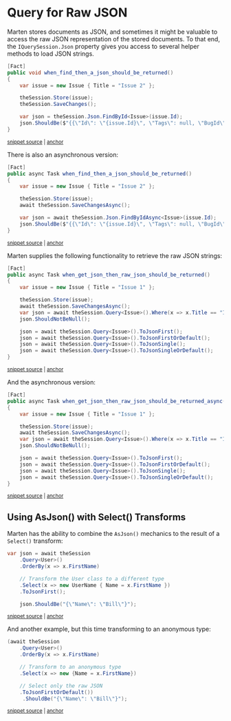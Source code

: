# Query for Raw JSON

Marten stores documents as JSON, and sometimes it might be valuable to access the raw JSON representation of the stored documents. To that end, the `IQuerySession.Json` property gives you access to several helper methods to load JSON strings.

<!-- snippet: sample_find-json-by-id -->
<a id='snippet-sample_find-json-by-id'></a>
```cs
[Fact]
public void when_find_then_a_json_should_be_returned()
{
    var issue = new Issue { Title = "Issue 2" };

    theSession.Store(issue);
    theSession.SaveChanges();

    var json = theSession.Json.FindById<Issue>(issue.Id);
    json.ShouldBe($"{{\"Id\": \"{issue.Id}\", \"Tags\": null, \"BugId\": null, \"Title\": \"Issue 2\", \"Number\": 0, \"Status\": null, \"AssigneeId\": null, \"ReporterId\": null}}");
}
```
<sup><a href='https://github.com/JasperFx/marten/blob/master/src/DocumentDbTests/Reading/Json/document_session_find_json_Tests.cs#L11-L24' title='Snippet source file'>snippet source</a> | <a href='#snippet-sample_find-json-by-id' title='Start of snippet'>anchor</a></sup>
<!-- endSnippet -->

There is also an asynchronous version:

<!-- snippet: sample_find-json-by-id-async -->
<a id='snippet-sample_find-json-by-id-async'></a>
```cs
[Fact]
public async Task when_find_then_a_json_should_be_returned()
{
    var issue = new Issue { Title = "Issue 2" };

    theSession.Store(issue);
    await theSession.SaveChangesAsync();

    var json = await theSession.Json.FindByIdAsync<Issue>(issue.Id);
    json.ShouldBe($"{{\"Id\": \"{issue.Id}\", \"Tags\": null, \"BugId\": null, \"Title\": \"Issue 2\", \"Number\": 0, \"Status\": null, \"AssigneeId\": null, \"ReporterId\": null}}");
}
```
<sup><a href='https://github.com/JasperFx/marten/blob/master/src/DocumentDbTests/Reading/Json/document_session_find_json_async_Tests.cs#L12-L25' title='Snippet source file'>snippet source</a> | <a href='#snippet-sample_find-json-by-id-async' title='Start of snippet'>anchor</a></sup>
<!-- endSnippet -->

Marten supplies the following functionality to retrieve the raw JSON strings:

<!-- snippet: sample_get-raw-json -->
<a id='snippet-sample_get-raw-json'></a>
```cs
[Fact]
public async Task when_get_json_then_raw_json_should_be_returned()
{
    var issue = new Issue { Title = "Issue 1" };

    theSession.Store(issue);
    await theSession.SaveChangesAsync();
    var json = await theSession.Query<Issue>().Where(x => x.Title == "Issue 1").ToJsonArray();
    json.ShouldNotBeNull();

    json = await theSession.Query<Issue>().ToJsonFirst();
    json = await theSession.Query<Issue>().ToJsonFirstOrDefault();
    json = await theSession.Query<Issue>().ToJsonSingle();
    json = await theSession.Query<Issue>().ToJsonSingleOrDefault();
}
```
<sup><a href='https://github.com/JasperFx/marten/blob/master/src/DocumentDbTests/Reading/Json/get_raw_json_Tests.cs#L13-L29' title='Snippet source file'>snippet source</a> | <a href='#snippet-sample_get-raw-json' title='Start of snippet'>anchor</a></sup>
<!-- endSnippet -->

And the asynchronous version:

<!-- snippet: sample_get-raw-json-async -->
<a id='snippet-sample_get-raw-json-async'></a>
```cs
[Fact]
public async Task when_get_json_then_raw_json_should_be_returned_async()
{
    var issue = new Issue { Title = "Issue 1" };

    theSession.Store(issue);
    await theSession.SaveChangesAsync();
    var json = await theSession.Query<Issue>().Where(x => x.Title == "Issue 1").ToJsonArray();
    json.ShouldNotBeNull();

    json = await theSession.Query<Issue>().ToJsonFirst();
    json = await theSession.Query<Issue>().ToJsonFirstOrDefault();
    json = await theSession.Query<Issue>().ToJsonSingle();
    json = await theSession.Query<Issue>().ToJsonSingleOrDefault();
}
```
<sup><a href='https://github.com/JasperFx/marten/blob/master/src/DocumentDbTests/Reading/Json/get_raw_json_Tests.cs#L31-L47' title='Snippet source file'>snippet source</a> | <a href='#snippet-sample_get-raw-json-async' title='Start of snippet'>anchor</a></sup>
<!-- endSnippet -->

## Using AsJson() with Select() Transforms

Marten has the ability to combine the `AsJson()` mechanics to the result of a `Select()` transform:

<!-- snippet: sample_AsJson-plus-Select-1 -->
<a id='snippet-sample_asjson-plus-select-1'></a>
```cs
var json = await theSession
    .Query<User>()
    .OrderBy(x => x.FirstName)

    // Transform the User class to a different type
    .Select(x => new UserName { Name = x.FirstName })
    .ToJsonFirst();

    json.ShouldBe("{\"Name\": \"Bill\"}");
```
<sup><a href='https://github.com/JasperFx/marten/blob/master/src/DocumentDbTests/Reading/Json/streaming_json_results.cs#L972-L982' title='Snippet source file'>snippet source</a> | <a href='#snippet-sample_asjson-plus-select-1' title='Start of snippet'>anchor</a></sup>
<!-- endSnippet -->

And another example, but this time transforming to an anonymous type:

<!-- snippet: sample_AsJson-plus-Select-2 -->
<a id='snippet-sample_asjson-plus-select-2'></a>
```cs
(await theSession
    .Query<User>()
    .OrderBy(x => x.FirstName)

    // Transform to an anonymous type
    .Select(x => new {Name = x.FirstName})

    // Select only the raw JSON
    .ToJsonFirstOrDefault())
     .ShouldBe("{\"Name\": \"Bill\"}");
```
<sup><a href='https://github.com/JasperFx/marten/blob/master/src/DocumentDbTests/Reading/Json/streaming_json_results.cs#L945-L957' title='Snippet source file'>snippet source</a> | <a href='#snippet-sample_asjson-plus-select-2' title='Start of snippet'>anchor</a></sup>
<!-- endSnippet -->
